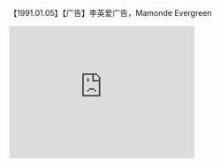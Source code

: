 【1991.01.05】【广告】李英爱广告，Mamonde Evergreen         
<div class="embed-container">
  <iframe
      src="https://video.h5.weibo.cn/1034:4363828767713422/4363829120500900"
      width="335"
      height="240"
      frameborder="0"
      allowfullscreen="">
  </iframe>
</div>
   
